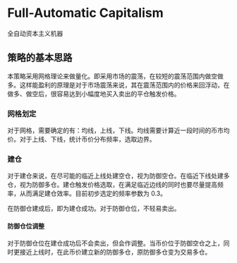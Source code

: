 # Full-Automatic Capitalism
全自动资本主义机器

## 策略的基本思路

本策略采用网格理论来做量化。即采用市场的震荡，在较短的震荡范围内做空做多。这样能盈利的原理是对于市场震荡来说，其在震荡范围内的价格来回浮动，在做多、做空后，很容易达到小幅度地买入卖出的平仓触发价格。

### 网格划定

对于网格，需要确定的有：均线，上线，下线。均线需要计算近一段时间的币市均价。对于上线、下线，统计币价分布频率，选取边界。

### 建仓

对于建仓来说，在尽可能的临近上线处建空仓，视为防御空仓。在临近下线处建多仓，视为防御多仓。建仓触发价格选取，在满足临近边线的同时也要尽量提高频率，从而满足建仓效率。目前初步选定的频率参数为 0.3。

在防御仓建成后，即为建仓成功。对于防御仓位，不轻易卖出。

#### 防御仓位调整

对于防御仓位在建仓成功后不会卖出，但会作调整。当币价位于防御空仓之上，同时更接近上线时，在此币价建立新的防御多仓，原防御多仓变为交易多仓。
